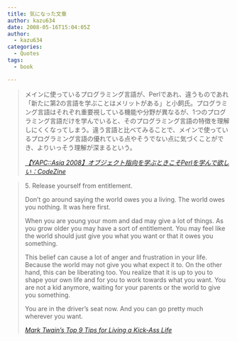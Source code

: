 ```yaml
---
title: 気になった文章
author: kazu634
date: 2008-05-16T15:04:05Z
author:
  - kazu634
categories:
  - Quotes
tags:
  - book

---
```

<div class="section">
<blockquote title="【YAPC" cite="http://codezine.jp/a/article/aid/2522.aspx">
<p>
      メインに使っているプログラミング言語が、Perlであれ、違うものであれ「新たに第2の言語を学ぶことはメリットがある」と小飼氏。プログラミング言語はそれぞれ重要視している機能や分野が異なるが、1つのプログラミング言語だけを学んでいると、そのプログラミング言語の特徴を理解しにくくなってしまう。違う言語と比べてみることで、メインで使っているプログラミング言語の優れている点やそうでない点に気づくことができ、よりいっそう理解が深まるという。
</p>
    
<p>
<cite><a href="http://codezine.jp/a/article/aid/2522.aspx" onclick="__gaTracker('send', 'event', 'outbound-article', 'http://codezine.jp/a/article/aid/2522.aspx', '【YAPC::Asia 2008】オブジェクト指向を学ぶときこそPerlを学んで欲しい：CodeZine');" target="_blank">【YAPC::Asia 2008】オブジェクト指向を学ぶときこそPerlを学んで欲しい：CodeZine</a></cite>
</p>
</blockquote>
  
<blockquote title="Mark Twain’s Top 9 Tips for Living a Kick-Ass Life" cite="http://www.positivityblog.com/index.php/2008/05/16/mark-twains-top-9-tips-for-living-a-kick-ass-life/">
<p>
      5. Release yourself from entitlement.
</p>
    
<p>
      Don’t go around saying the world owes you a living. The world owes you nothing. It was here first.
</p>
    
<p>
      When you are young your mom and dad may give a lot of things. As you grow older you may have a sort of entitlement. You may feel like the world should just give you what you want or that it owes you something.
</p>
    
<p>
      This belief can cause a lot of anger and frustration in your life. Because the world may not give you what expect it to. On the other hand, this can be liberating too. You realize that it is up to you to shape your own life and for you to work towards what you want. You are not a kid anymore, waiting for your parents or the world to give you something.
</p>
    
<p>
      You are in the driver’s seat now. And you can go pretty much wherever you want.
</p>
    
<p>
<cite><a href="http://www.positivityblog.com/index.php/2008/05/16/mark-twains-top-9-tips-for-living-a-kick-ass-life/" onclick="__gaTracker('send', 'event', 'outbound-article', 'http://www.positivityblog.com/index.php/2008/05/16/mark-twains-top-9-tips-for-living-a-kick-ass-life/', 'Mark Twain’s Top 9 Tips for Living a Kick-Ass Life');" target="_blank">Mark Twain’s Top 9 Tips for Living a Kick-Ass Life</a></cite>
</p>
</blockquote>
</div>
